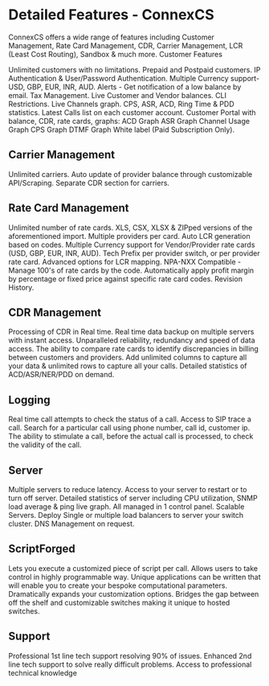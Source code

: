 <h1>Detailed Features - ConnexCS</h1>

ConnexCS offers a wide range of features including Customer Management, Rate Card Management, CDR, Carrier Management, LCR (Least Cost Routing), Sandbox & much more.
Customer Features

Unlimited customers with no limitations.
Prepaid and Postpaid customers.
IP Authentication & User/Password Authentication.
Multiple Currency support- USD, GBP, EUR, INR, AUD.
Alerts - Get notification of a low balance by email.
Tax Management.
Live Customer and Vendor balances.
CLI Restrictions.
Live Channels graph.
CPS, ASR, ACD, Ring Time & PDD statistics.
Latest Calls list on each customer account.
Customer Portal with balance, CDR, rate cards, graphs:
ACD Graph
ASR Graph
Channel Usage Graph
CPS Graph
DTMF Graph
White label (Paid Subscription Only).

<h2>Carrier Management</h2>

Unlimited carriers.
Auto update of provider balance through customizable API/Scraping.
Separate CDR section for carriers.

<h2>Rate Card Management</h2>

Unlimited number of rate cards.
XLS, CSX, XLSX & ZIPped versions of the aforementioned import.
Multiple providers per card.
Auto LCR generation based on codes.
Multiple Currency support for Vendor/Provider rate cards (USD, GBP, EUR, INR, AUD).
Tech Prefix per provider switch, or per provider rate card.
Advanced options for LCR mapping.
NPA-NXX Compatible - Manage 100's of rate cards by the code.
Automatically apply profit margin by percentage or fixed price against specific rate card codes.
Revision History.

<h2>CDR Management</h2>

Processing of CDR in Real time.
Real time data backup on multiple servers with instant access.
Unparalleled reliability, redundancy and speed of data access.
The ability to compare rate cards to identify discrepancies in billing between customers and providers.
Add unlimited columns to capture all your data & unlimited rows to capture all your calls.
Detailed statistics of ACD/ASR/NER/PDD on demand.

<h2>Logging</h2>

Real time call attempts to check the status of a call.
Access to SIP trace a call.
Search for a particular call using phone number, call id, customer ip.
The ability to stimulate a call, before the actual call is processed, to check the validity of the call.

<h2>Server</h2>

Multiple servers to reduce latency.
Access to your server to restart or to turn off server.
Detailed statistics of server including CPU utilization, SNMP load average & ping live graph.
All managed in 1 control panel.
Scalable Servers.
Deploy Single or multiple load balancers to server your switch cluster.
DNS Management on request.

<h2>ScriptForged</h2>

Lets you execute a customized piece of script per call.
Allows users to take control in highly programmable way.
Unique applications can be written that will enable you to create your bespoke computational parameters.
Dramatically expands your customization options.
Bridges the gap between off the shelf and customizable switches making it unique to hosted switches. 

<h2>Support</h2>

Professional 1st line tech support resolving 90% of issues.
Enhanced 2nd line tech support to solve really difficult problems.
Access to professional technical knowledge
